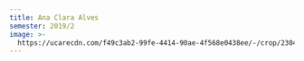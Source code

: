 ```yaml
---
title: Ana Clara Alves
semester: 2019/2
image: >-
  https://ucarecdn.com/f49c3ab2-99fe-4414-90ae-4f568e0438ee/-/crop/2304x2236/0,139/-/preview/
---
```


